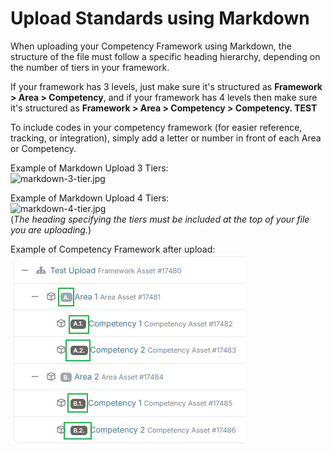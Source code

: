 # Upload Standards using Markdown

When uploading your Competency Framework using Markdown, the structure of the file must follow a specific heading hierarchy, depending on the number of tiers in your framework.

If your framework has 3 levels, just make sure it's structured as **Framework > Area > Competency**, and if your framework has 4 levels then make sure it's structured as **Framework > Area > Competency > Competency. TEST**

To include codes in your competency framework (for easier reference, tracking, or integration), simply add a letter or number in front of each Area or Competency.

Example of Markdown Upload 3 Tiers:\
&#x20;![markdown-3-tier.jpg](https://e02.insite.com/files/sites/e02/uploading-a-framework-using-markdown/markdown-3-tier.jpg)&#x20;

Example of Markdown Upload 4 Tiers:\
&#x20;![markdown-4-tier.jpg](https://e02.insite.com/files/sites/e02/uploading-a-framework-using-markdown/markdown-4-tier.jpg) \
(_The heading specifying the tiers must be included at the top of your file you are uploading._)

Example of Competency Framework after upload:\
![](<../../.gitbook/assets/Framework Example.png>)
